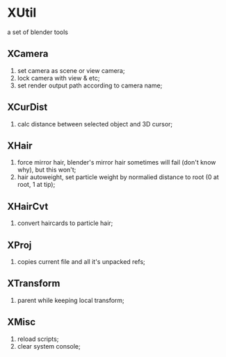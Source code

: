 # XUtil

a set of blender tools

## XCamera

1. set camera as scene or view camera;
2. lock camera with view & etc;
3. set render output path according to camera name;

## XCurDist

1. calc distance between selected object and 3D cursor;

## XHair

1. force mirror hair, blender's mirror hair sometimes will fail (don't know why), but this won't;
2. hair autoweight, set particle weight by normalied distance to root (0 at root, 1 at tip);

## XHairCvt

1. convert haircards to particle hair;

## XProj

1. copies current file and all it's unpacked refs;

## XTransform

1. parent while keeping local transform;

## XMisc

1. reload scripts;
2. clear system console;